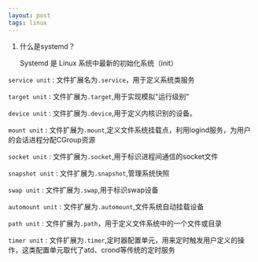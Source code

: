```yaml
---
layout: post
tags: linux
---
```




1. 什么是systemd？

   Systemd 是 Linux 系统中最新的初始化系统（init）

`service unit` : 文件扩展名为`.service`，用于定义系统类服务

`target unit` : 文件扩展为`.target`,用于实现模拟"运行级别"

`device unit` : 文件扩展为`.device`,用于定义内核识别的设备。

`mount unit` : 文件扩展为`.mount`,定义文件系统挂载点，利用logind服务，为用户的会话进程分配CGroup资源

`socket unit` : 文件扩展为`.socket`,用于标识进程间通信的socket文件

`snapshot unit` : 文件扩展为`.snapshot`,管理系统快照

`swap unit` : 文件扩展为`.swap`,用于标识swap设备

`automount unit` : 文件扩展为`.automount`,文件系统自动挂载设备

`path unit` : 文件扩展为`.path`，用于定义文件系统中的一个文件或目录

`timer unit` : 文件扩展为`.timer`,定时器配置单元，用来定时触发用户定义的操作，这类配置单元取代了atd、crond等传统的定时服务